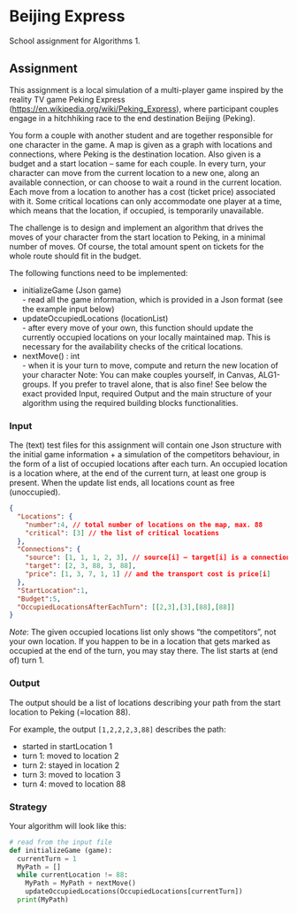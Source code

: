 # Beijing Express

School assignment for Algorithms 1.

## Assignment

This assignment is a local simulation of a multi-player game inspired by the reality TV game Peking Express (https://en.wikipedia.org/wiki/Peking_Express), where participant couples engage in a hitchhiking race to the end destination Beijing (Peking).

You form a couple with another student and are together responsible for one character in the game. A map is given as a graph with locations and connections, where Peking is the destination location. Also given is a budget and a start location – same for each couple. In every turn, your character can move from the current location to a new one, along an available connection, or can choose to wait a round in the current location. Each move from a location to another has a cost (ticket price) associated with it. Some critical locations can only accommodate one player at a time, which means that the location, if occupied, is temporarily unavailable.

The challenge is to design and implement an algorithm that drives the moves of your character from the start location to Peking, in a minimal number of moves. Of course, the total amount spent on tickets for the whole route should fit in the budget.

The following functions need to be implemented:
- initializeGame (Json game)<br>
\- read all the game information, which is provided in a Json format (see the example
input below)
- updateOccupiedLocations (locationList)<br>
\- after every move of your own, this function should update the currently occupied locations on your locally maintained map. This is necessary for the availability checks of the critical locations.
- nextMove() : int<br>
\- when it is your turn to move, compute and return the new location of your character
Note: You can make couples yourself, in Canvas, ALG1-groups. If you prefer to travel alone, that is also fine!
See below the exact provided Input, required Output and the main structure of your algorithm using the required building blocks functionalities.

### Input

The (text) test files for this assignment will contain one Json structure with the initial game information + a simulation of the competitors behaviour, in the form of a list of occupied locations after each turn. An occupied location is a location where, at the end of the current turn, at least one group is present. When the update list ends, all locations count as free (unoccupied).

```json
{
  "Locations": {
    "number":4, // total number of locations on the map, max. 88 
    "critical": [3] // the list of critical locations
  },
  "Connections": {
    "source": [1, 1, 1, 2, 3], // source[i] – target[i] is a connection 
    "target": [2, 3, 88, 3, 88],
    "price": [1, 3, 7, 1, 1] // and the transport cost is price[i]
  },
  "StartLocation":1,
  "Budget":5,
  "OccupiedLocationsAfterEachTurn": [[2,3],[3],[88],[88]] 
}
```
*Note*: The given occupied locations list only shows “the competitors”, not your own location. If you happen to be in a location that gets marked as occupied at the end of the turn, you may stay there. The list starts at (end of) turn 1.

### Output
The output should be a list of locations describing your path from the start location to Peking (=location 88).

For example, the output `[1,2,2,2,3,88]` describes the path:
- started in startLocation 1
- turn 1: moved to location 2
- turn 2: stayed in location 2
- turn 3: moved to location 3
- turn 4: moved to location 88

### Strategy
Your algorithm will look like this:
```py
# read from the input file
def initializeGame (game):
  currentTurn = 1
  MyPath = []
  while currentLocation != 88:
    MyPath = MyPath + nextMove()
    updateOccupiedLocations(OccupiedLocations[currentTurn])
  print(MyPath)
```
